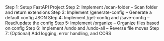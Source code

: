 Step 1: Setup FastAPI Project
Step 2: Implement /scan-folder – Scan folder and return extensions
Step 3: Implement /generate-config – Generate a default config JSON
Step 4: Implement /get-config and /save-config – Read/update the config
Step 5: Implement /organize – Organize files based on config
Step 6: Implement /undo and /undo-all – Reverse file moves
Step 7: (Optional) Add logging, error handling, and CORS